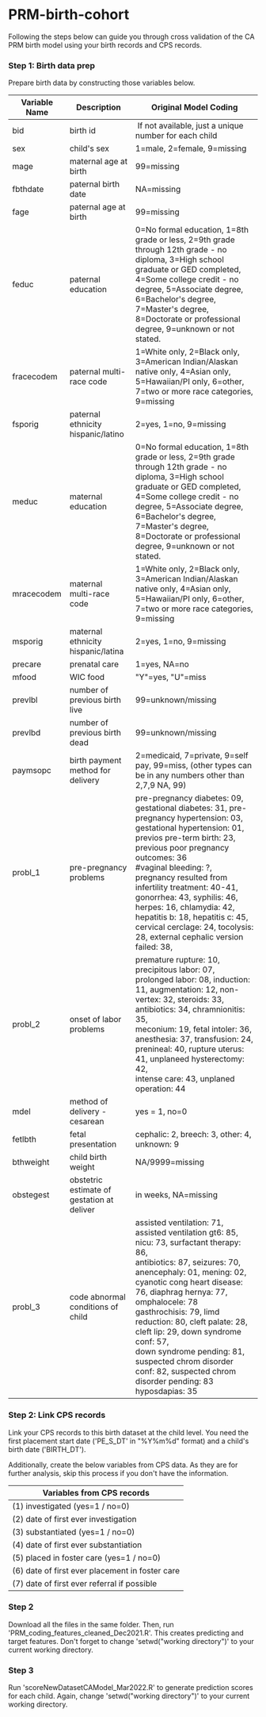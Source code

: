 # PRM-birth-cohort

Following the steps below can guide you through cross validation of the CA PRM birth model using your birth records and CPS records. 

### Step 1: Birth data prep
Prepare birth data by constructing those variables below.

| Variable Name | Description                                | Original Model Coding                                                                                                                                                                                                                                                                                                                                                                                                                                      |
| ------------- | ------------------------------------------ | ---------------------------------------------------------------------------------------------------------------------------------------------------------------------------------------------------------------------------------------------------------------------------------------------------------------------------------------------------------------------------------------------------------------------------------------------------------- |
| bid           | birth id                                   |  If not available, just a unique number for each child                                                                                                                                                                                                                                                                                                                                                                                                     |
| sex           | child's sex                                | 1=male, 2=female, 9=missing                                                                                                                                                                                                                                                                                                                                                                                                                                |
| mage          | maternal age at birth                      | 99=missing                                                                                                                                                                                                                                                                                                                                                                                                                                               |
| fbthdate      | paternal birth date                        | NA=missing                                                                                                                                                                                                                                                                                                                                                                                                                                                 |
| fage          | paternal age at birth                      | 99=missing                                                                                                                                                                                                                                                                                                                                                                                                                                                 |
| feduc         | paternal education                         | 0=No formal education, 1=8th grade or less, 2=9th grade through 12th grade - no diploma, 3=High school graduate or GED completed, 4=Some college credit - no degree, 5=Associate degree, 6=Bachelor's degree, 7=Master's degree, 8=Doctorate or professional degree, 9=unknown or not stated.                                                                                                                                                              |
| fracecodem    | paternal multi-race code                   | 1=White only, 2=Black only, 3=American Indian/Alaskan native only, 4=Asian only, 5=Hawaiian/PI only, 6=other, 7=two or more race categories, 9=missing                                                                                                                                                                                                                                                                                                     |
| fsporig       | paternal ethnicity hispanic/latino         | 2=yes, 1=no, 9=missing                                                                                                                                                                                                                                                                                                                                                                                                                                     |
| meduc         | maternal education                         | 0=No formal education, 1=8th grade or less, 2=9th grade through 12th grade - no diploma, 3=High school graduate or GED completed, 4=Some college credit - no degree, 5=Associate degree, 6=Bachelor's degree, 7=Master's degree, 8=Doctorate or professional degree, 9=unknown or not stated.                                                                                                                                                              |
| mracecodem    | maternal multi-race code                   | 1=White only, 2=Black only, 3=American Indian/Alaskan native only, 4=Asian only, 5=Hawaiian/PI only, 6=other, 7=two or more race categories, 9=missing                                                                                                                                                                                                                                                                                                     |
| msporig       | maternal ethnicity hispanic/latina         | 2=yes, 1=no, 9=missing                                                                                                                                                                                                                                                                                                                                                                                                                                     |
| precare       | prenatal care                              | 1=yes, NA=no                                                                                                                                                                                                                                                                                                                                                                                                                                               |
| mfood         | WIC food                                   | "Y"=yes, "U"=miss                                                                                                                                                                                                                                                                                                                                                                                                                                          |
| prevlbl       | number of previous birth live              | 99=unknown/missing                                                                                                                                                                                                                                                                                                                                                                                                                                         |
| prevlbd       | number of previous birth dead              | 99=unknown/missing                                                                                                                                                                                                                                                                                                                                                                                                                                         |
| paymsopc      | birth payment method for delivery          | 2=medicaid, 7=private, 9=self pay, 99=miss, (other types can be in any numbers other than 2,7,9 NA, 99)                                                                                                                                                                                                                                                                                                                                                    |
| probl\_1      | pre-pregnancy problems                     | pre-pregnancy diabetes: 09, gestational diabetes: 31, pre-pregnancy hypertension: 03,<br>gestational hypertension: 01, previos pre-term birth: 23, previous poor pregnancy outcomes: 36<br>#vaginal bleeding: ?, pregnancy resulted from infertility treatment: 40-41, gonorrhea: 43, syphilis: 46, herpes: 16, chlamydia: 42, hepatitis b: 18, hepatitis c: 45, cervical cerclage: 24, tocolysis: 28, external cephalic version failed: 38,               |
| probl\_2      | onset of labor problems                    | premature rupture: 10, precipitous labor: 07, prolonged labor: 08, induction: 11, augmentation: 12, non-vertex: 32, steroids: 33, antibiotics: 34, chramnionitis: 35,<br>meconium: 19, fetal intoler: 36, anesthesia: 37, transfusion: 24, prenineal: 40, rupture uterus: 41, unplaneed hysterectomy: 42,<br>intense care: 43, unplaned operation: 44                                                                                                      |
| mdel          | method of delivery - cesarean              | yes = 1, no=0                                                                                                                                                                                                                                                                                                                                                                                                                                              |
| fetlbth       | fetal presentation                         | cephalic: 2, breech: 3, other: 4, unknown: 9                                                                                                                                                                                                                                                                                                                                                                                                               |
| bthweight     | child birth weight                         | NA/9999=missing                                                                                                                                                                                                                                                                                                                                                                                                                                                           |
| obstegest     | obstetric estimate of gestation at deliver | in weeks, NA=missing                                                                                                                                                                                                                                                                                                                                                                                                                                                  |
| probl\_3      | code abnormal conditions of child          | assisted ventilation: 71, assisted ventilation gt6: 85, nicu: 73, surfactant therapy: 86,<br>antibiotics: 87, seizures: 70, anencephaly: 01, mening: 02, cyanotic cong heart disease: 76, diaphrag hernya: 77, omphalocele: 78<br>gasthrochisis: 79, limd reduction: 80, cleft palate: 28, cleft lip: 29, down syndrome conf: 57,<br>down syndrome pending: 81, suspected chrom disorder conf: 82, suspected chrom disorder pending: 83<br>hyposdapias: 35 |

### Step 2: Link CPS records
Link your CPS records to this birth dataset at the child level. You need the first placement start date ('PE_S_DT' in "%Y%m%d" format) and a child's birth date ('BIRTH_DT').

Additionally, create the below variables from CPS data. As they are for further analysis, skip this process if you don't have the information.

| Variables from CPS records                      |
| ----------------------------------------------- |
| (1) investigated (yes=1 / no=0)                     |
| (2) date of first ever investigation            |
| (3) substantiated (yes=1 / no=0)                     |
| (4) date of first ever substantiation           |
| (5) placed in foster care (yes=1 / no=0)            |
| (6) date of first ever placement in foster care |
| (7) date of first ever referral if possible     |

### Step 2
Download all the files in the same folder.
Then, run 'PRM_coding_features_cleaned_Dec2021.R'. This creates predicting and target features.
Don't forget to change 'setwd("working directory")' to your current working directory.

### Step 3
Run 'scoreNewDatasetCAModel_Mar2022.R' to generate prediction scores for each child. Again, change 'setwd("working directory")' to your current working directory.
